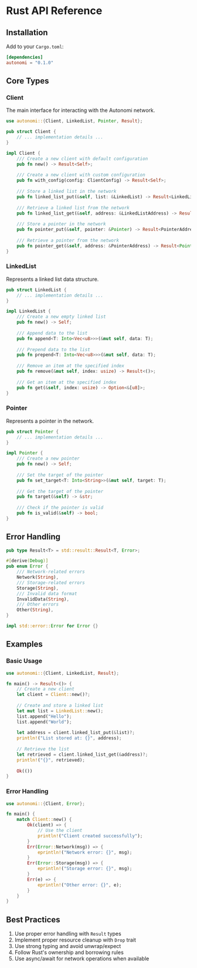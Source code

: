 # Rust API Reference

## Installation

Add to your `Cargo.toml`:

```toml
[dependencies]
autonomi = "0.1.0"
```

## Core Types

### Client

The main interface for interacting with the Autonomi network.

```rust
use autonomi::{Client, LinkedList, Pointer, Result};

pub struct Client {
    // ... implementation details ...
}

impl Client {
    /// Create a new client with default configuration
    pub fn new() -> Result<Self>;
    
    /// Create a new client with custom configuration
    pub fn with_config(config: ClientConfig) -> Result<Self>;
    
    /// Store a linked list in the network
    pub fn linked_list_put(&self, list: &LinkedList) -> Result<LinkedListAddress>;
    
    /// Retrieve a linked list from the network
    pub fn linked_list_get(&self, address: &LinkedListAddress) -> Result<LinkedList>;
    
    /// Store a pointer in the network
    pub fn pointer_put(&self, pointer: &Pointer) -> Result<PointerAddress>;
    
    /// Retrieve a pointer from the network
    pub fn pointer_get(&self, address: &PointerAddress) -> Result<Pointer>;
}
```

### LinkedList

Represents a linked list data structure.

```rust
pub struct LinkedList {
    // ... implementation details ...
}

impl LinkedList {
    /// Create a new empty linked list
    pub fn new() -> Self;
    
    /// Append data to the list
    pub fn append<T: Into<Vec<u8>>>(&mut self, data: T);
    
    /// Prepend data to the list
    pub fn prepend<T: Into<Vec<u8>>>(&mut self, data: T);
    
    /// Remove an item at the specified index
    pub fn remove(&mut self, index: usize) -> Result<()>;
    
    /// Get an item at the specified index
    pub fn get(&self, index: usize) -> Option<&[u8]>;
}
```

### Pointer

Represents a pointer in the network.

```rust
pub struct Pointer {
    // ... implementation details ...
}

impl Pointer {
    /// Create a new pointer
    pub fn new() -> Self;
    
    /// Set the target of the pointer
    pub fn set_target<T: Into<String>>(&mut self, target: T);
    
    /// Get the target of the pointer
    pub fn target(&self) -> &str;
    
    /// Check if the pointer is valid
    pub fn is_valid(&self) -> bool;
}
```

## Error Handling

```rust
pub type Result<T> = std::result::Result<T, Error>;

#[derive(Debug)]
pub enum Error {
    /// Network-related errors
    Network(String),
    /// Storage-related errors
    Storage(String),
    /// Invalid data format
    InvalidData(String),
    /// Other errors
    Other(String),
}

impl std::error::Error for Error {}
```

## Examples

### Basic Usage

```rust
use autonomi::{Client, LinkedList, Result};

fn main() -> Result<()> {
    // Create a new client
    let client = Client::new()?;
    
    // Create and store a linked list
    let mut list = LinkedList::new();
    list.append("Hello");
    list.append("World");
    
    let address = client.linked_list_put(&list)?;
    println!("List stored at: {}", address);
    
    // Retrieve the list
    let retrieved = client.linked_list_get(&address)?;
    println!("{}", retrieved);
    
    Ok(())
}
```

### Error Handling

```rust
use autonomi::{Client, Error};

fn main() {
    match Client::new() {
        Ok(client) => {
            // Use the client
            println!("Client created successfully");
        }
        Err(Error::Network(msg)) => {
            eprintln!("Network error: {}", msg);
        }
        Err(Error::Storage(msg)) => {
            eprintln!("Storage error: {}", msg);
        }
        Err(e) => {
            eprintln!("Other error: {}", e);
        }
    }
}
```

## Best Practices

1. Use proper error handling with `Result` types
2. Implement proper resource cleanup with `Drop` trait
3. Use strong typing and avoid unwrap/expect
4. Follow Rust's ownership and borrowing rules
5. Use async/await for network operations when available
